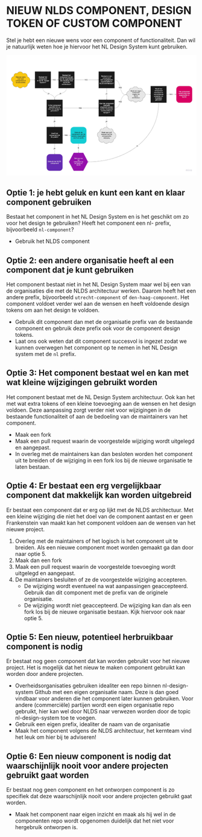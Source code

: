 # NIEUW NLDS COMPONENT, DESIGN TOKEN OF CUSTOM COMPONENT

Stel je hebt een nieuwe wens voor een component of functionaliteit. Dan wil je natuurlijk weten hoe je hiervoor het NL Design System kunt gebruiken.


![Flowchart van onderstaande opties](readme-flowchart-nlds-component-gebruiken.jpg)

## Optie 1: je hebt geluk en kunt een kant en klaar component gebruiken

Bestaat het component in het NL Design System en is het geschikt om zo voor het design te gebruiken? Heeft het component een nl- prefix, bijvoorbeeld `nl-component`?
- Gebruik het NLDS component

## Optie 2: een andere organisatie heeft al een component dat je kunt gebruiken

Het component bestaat niet in het NL Design System maar wel bij een van de organisaties die met de NLDS architectuur werken. Daarom heeft het een andere prefix, bijvoorbeeld `utrecht-component` of `den-haag-component`.
Het component voldoet verder wel aan de wensen en heeft voldoende design tokens om aan het design te voldoen.

- Gebruik dit component dan met de organisatie prefix van de bestaande component en gebruik deze prefix ook voor de component design tokens.
- Laat ons ook weten dat dit component succesvol is ingezet zodat we kunnen overwegen het component op te nemen in het NL Design system met de `nl` prefix.

## Optie 3: Het component bestaat wel en kan met wat kleine wijzigingen gebruikt worden

Het component bestaat met de NL Design System architectuur. Ook kan het met wat extra tokens of een kleine toevoeging aan de wensen en het design voldoen. Deze aanpassing zorgt verder niet voor wijzigingen in de bestaande functionaliteit of aan de bedoeling van de maintainers van het component.

- Maak een fork
- Maak een pull request waarin de voorgestelde wijziging wordt uitgelegd en aangepast.
- In overleg met de maintainers kan dan besloten worden het component uit te breiden of de wijziging in een fork los bij de nieuwe organisatie te laten bestaan.
    
## Optie 4: Er bestaat een erg vergelijkbaar component dat makkelijk kan worden uitgebreid

Er bestaat een component dat er erg op lijkt met de NLDS architectuur. Met een kleine wijziging die niet het doel van de component aantast en er geen Frankenstein van maakt kan het component voldoen aan de wensen van het nieuwe project.

1. Overleg met de maintainers of het logisch is het component uit te breiden. Als een nieuwe component moet worden gemaakt ga dan door naar optie 5.
2. Maak dan een fork
3. Maak een pull request waarin de voorgestelde toevoeging wordt uitgelegd en aangepast.
4. De maintainers besluiten of ze de voorgestelde wijziging accepteren.
	- De wijziging wordt eventueel na wat aanpassingen geaccepteerd. Gebruik dan dit component met de prefix van de originele organisatie.
	- De wijziging wordt niet geaccepteerd. De wijziging kan dan als een fork los bij de nieuwe organisatie bestaan. Kijk hiervoor ook naar optie 5.

## Optie 5: Een nieuw, potentieel herbruikbaar component is nodig

Er bestaat nog geen component dat kan worden gebruikt voor het nieuwe project.
Het is mogelijk dat het nieuw te maken component gebruikt kan worden door andere projecten.

- Overheidsorganisaties gebruiken idealiter een repo binnen nl-design-system Github met een eigen organisatie naam. Deze is dan goed vindbaar voor anderen die het component later kunnen gebruiken. Voor andere (commerciële) partijen wordt een eigen organisatie repo gebruikt, hier kan wel door NLDS naar verwezen worden door de topic nl-design-system toe te voegen.
- Gebruik een eigen prefix, idealiter de naam van de organisatie
- Maak het component volgens de NLDS architectuur, het kernteam vind het leuk om hier bij te adviseren!

## Optie 6: Een nieuw component is nodig dat waarschijnlijk nooit voor andere projecten gebruikt gaat worden

Er bestaat nog geen component en het ontworpen component is zo specifiek dat deze waarschijnlijk nooit voor andere projecten gebruikt gaat worden.

- Maak het component naar eigen inzicht en maak als hij wel in de componenten repo wordt opgenomen duidelijk dat het niet voor hergebruik ontworpen is.